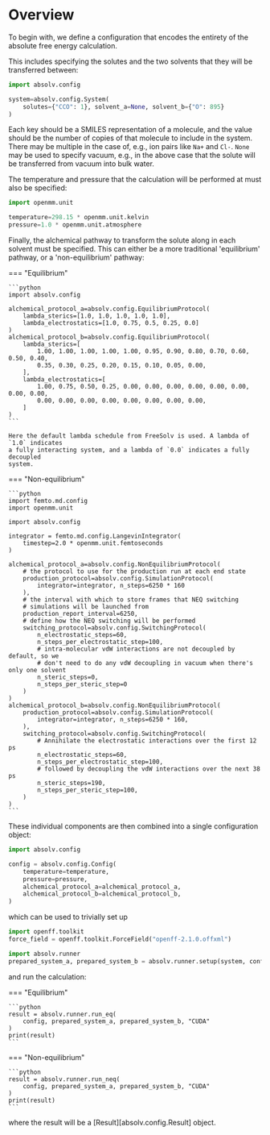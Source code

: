 # Overview

To begin with, we define a configuration that encodes the entirety of the absolute free
energy calculation.

This includes specifying the solutes and the two solvents that they will be
transferred between:

```python
import absolv.config

system=absolv.config.System(
    solutes={"CCO": 1}, solvent_a=None, solvent_b={"O": 895}
)
```

Each key should be a SMILES representation of a molecule, and the value should be the
number of copies of that molecule to include in the system. There may be multiple in the
case of, e.g., ion pairs like `Na+` and `Cl-`. `None` may be used to specify vacuum,
e.g., in the above case that the solute will be transferred from vacuum into bulk water.

The temperature and pressure that the calculation will be performed at must also be
specified:

```python
import openmm.unit

temperature=298.15 * openmm.unit.kelvin
pressure=1.0 * openmm.unit.atmosphere
```

Finally, the alchemical pathway to transform the solute along in each solvent must be
specified. This can either be a more traditional 'equilibrium' pathway, or a
'non-equilibrium' pathway:

=== "Equilibrium"

    ```python
    import absolv.config

    alchemical_protocol_a=absolv.config.EquilibriumProtocol(
        lambda_sterics=[1.0, 1.0, 1.0, 1.0, 1.0],
        lambda_electrostatics=[1.0, 0.75, 0.5, 0.25, 0.0]
    )
    alchemical_protocol_b=absolv.config.EquilibriumProtocol(
        lambda_sterics=[
            1.00, 1.00, 1.00, 1.00, 1.00, 0.95, 0.90, 0.80, 0.70, 0.60, 0.50, 0.40,
            0.35, 0.30, 0.25, 0.20, 0.15, 0.10, 0.05, 0.00,
        ],
        lambda_electrostatics=[
            1.00, 0.75, 0.50, 0.25, 0.00, 0.00, 0.00, 0.00, 0.00, 0.00, 0.00, 0.00,
            0.00, 0.00, 0.00, 0.00, 0.00, 0.00, 0.00, 0.00,
        ]
    )
    ```

    Here the default lambda schedule from FreeSolv is used. A lambda of `1.0` indicates
    a fully interacting system, and a lambda of `0.0` indicates a fully decoupled
    system.

=== "Non-equilibrium"

    ```python
    import femto.md.config
    import openmm.unit

    import absolv.config

    integrator = femto.md.config.LangevinIntegrator(
        timestep=2.0 * openmm.unit.femtoseconds
    )

    alchemical_protocol_a=absolv.config.NonEquilibriumProtocol(
        # the protocol to use for the production run at each end state
        production_protocol=absolv.config.SimulationProtocol(
            integrator=integrator, n_steps=6250 * 160
        ),
        # the interval with which to store frames that NEQ switching
        # simulations will be launched from
        production_report_interval=6250,
        # define how the NEQ switching will be performed
        switching_protocol=absolv.config.SwitchingProtocol(
            n_electrostatic_steps=60,
            n_steps_per_electrostatic_step=100,
            # intra-molecular vdW interactions are not decoupled by default, so we
            # don't need to do any vdW decoupling in vacuum when there's only one solvent
            n_steric_steps=0,
            n_steps_per_steric_step=0
        )
    )
    alchemical_protocol_b=absolv.config.NonEquilibriumProtocol(
        production_protocol=absolv.config.SimulationProtocol(
            integrator=integrator, n_steps=6250 * 160,
        ),
        switching_protocol=absolv.config.SwitchingProtocol(
            # Annihilate the electrostatic interactions over the first 12 ps
            n_electrostatic_steps=60,
            n_steps_per_electrostatic_step=100,
            # followed by decoupling the vdW interactions over the next 38 ps
            n_steric_steps=190,
            n_steps_per_steric_step=100,
        )
    )
    ```

These individual components are then combined into a single configuration object:

```python
import absolv.config

config = absolv.config.Config(
    temperature=temperature,
    pressure=pressure,
    alchemical_protocol_a=alchemical_protocol_a,
    alchemical_protocol_b=alchemical_protocol_b,
)
```

which can be used to trivially set up

```python
import openff.toolkit
force_field = openff.toolkit.ForceField("openff-2.1.0.offxml")

import absolv.runner
prepared_system_a, prepared_system_b = absolv.runner.setup(system, config, force_field)
```

and run the calculation:

=== "Equilibrium"

    ```python
    result = absolv.runner.run_eq(
        config, prepared_system_a, prepared_system_b, "CUDA"
    )
    print(result)
    ```

=== "Non-equilibrium"

    ```python
    result = absolv.runner.run_neq(
        config, prepared_system_a, prepared_system_b, "CUDA"
    )
    print(result)
    ```

where the result will be a [Result][absolv.config.Result] object.
